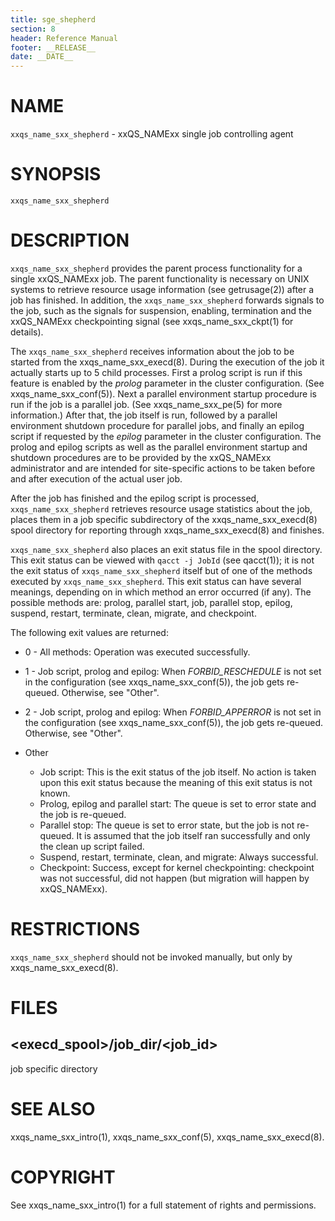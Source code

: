 ```yaml
---
title: sge_shepherd
section: 8
header: Reference Manual
footer: __RELEASE__
date: __DATE__
---
```


# NAME

`xxqs_name_sxx_shepherd` - xxQS_NAMExx single job controlling agent

# SYNOPSIS

`xxqs_name_sxx_shepherd`

# DESCRIPTION

`xxqs_name_sxx_shepherd` provides the parent process functionality for a single xxQS_NAMExx job. The parent 
functionality is necessary on UNIX systems to retrieve resource usage information (see getrusage(2)) after a job 
has finished. In addition, the `xxqs_name_sxx_shepherd` forwards signals to the job, such as the signals for 
suspension, enabling, termination and the xxQS_NAMExx checkpointing signal (see xxqs_name_sxx_ckpt(1) for details).

The `xxqs_name_sxx_shepherd` receives information about the job to be started from the xxqs_name_sxx_execd(8). 
During the execution of the job it actually starts up to 5 child processes. First a prolog script is
run if this feature is enabled by the *prolog* parameter in the cluster configuration. (See xxqs_name_sxx_conf(5)). 
Next a parallel environment startup procedure is run if the job is a parallel job. (See xxqs_name_sxx_pe(5) for 
more information.) After that, the job itself is run, followed by a parallel environment shutdown procedure for 
parallel jobs, and finally an epilog script if requested by the *epilog* parameter in the cluster configuration. 
The prolog and epilog scripts as well as the parallel environment startup and shutdown procedures are to be provided
by the xxQS_NAMExx administrator and are intended for site-specific actions to be taken before and after 
execution of the actual user job.

After the job has finished and the epilog script is processed, `xxqs_name_sxx_shepherd` retrieves resource usage 
statistics about the job, places them in a job specific subdirectory of the xxqs_name_sxx_execd(8) spool directory 
for reporting through xxqs_name_sxx_execd(8) and finishes.

`xxqs_name_sxx_shepherd` also places an exit status file in the spool directory. This exit status can be viewed with 
`qacct -j JobId` (see qacct(1)); it is not the exit status of `xxqs_name_sxx_shepherd` itself but of one of the methods 
executed by `xxqs_name_sxx_shepherd`.
This exit status can have several meanings, depending on in which method an error occurred (if any). The possible 
methods are: prolog, parallel start, job, parallel stop, epilog, suspend, restart, terminate, clean, migrate, and 
checkpoint.

The following exit values are returned:

* 0 - All methods: Operation was executed successfully.

* 1 - Job script, prolog and epilog: When *FORBID_RESCHEDULE* is not set in the configuration (see 
  xxqs_name_sxx_conf(5)), the job gets re-queued. Otherwise, see "Other".

* 2 - Job script, prolog and epilog: When *FORBID_APPERROR* is not set in the configuration (see 
  xxqs_name_sxx_conf(5)), the job gets re-queued. Otherwise, see "Other".

* Other  
  - Job script: This is the exit status of the job itself. No action is taken upon this exit status because the 
    meaning of this exit status is not known.  
  - Prolog, epilog and parallel start: The queue is set to error state and the job is re-queued.  
  - Parallel stop: The queue is set to error state, but the job is not re-queued. It is assumed that the job itself 
    ran successfully and only the clean up script failed.  
  - Suspend, restart, terminate, clean, and migrate: Always successful.  
  - Checkpoint: Success, except for kernel checkpointing: checkpoint was not successful, did not happen (but migration 
    will happen by xxQS_NAMExx).

# RESTRICTIONS

`xxqs_name_sxx_shepherd` should not be invoked manually, but only by xxqs_name_sxx_execd(8).

# FILES

## <execd_spool>/job_dir/<job_id>	
job specific directory

# SEE ALSO

xxqs_name_sxx_intro(1), xxqs_name_sxx_conf(5), xxqs_name_sxx_execd(8).

# COPYRIGHT

See xxqs_name_sxx_intro(1) for a full statement of rights and permissions.
